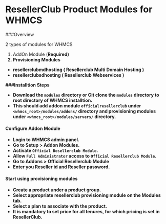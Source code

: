 # ResellerClub Product Modules for WHMCS

###Overview

2 types of modules for WHMCS

1. AddOn Module (<strong>Required<strong>)
2. Provisioning Modules

* resellerclubmdhosting ( Resellerclub Multi Domain Hosting )
* resellerclubsdhosting ( Resellerclub Webservices )

###Installtion Steps

- Download the `modules` directory or Git clone the `modules` directory to root directory of WHMCS installtion.
- This should add addon module `officialresellerclub` under `<whmcs_root>/modules/addons/` directory and provisioning modules under `<whmcs_root>/modules/servers/` directory.

#### Configure Addon Module
- Login to WHMCS admin panel.
- Go to Setup > Addon Modules.
- Activate `Official Resellerclub Module`.
- Allow `Full Administrator` access to `Official Resellerclub Module`.
- Go to Addons > Official Resellerclub Module
- Enter you Reseller id and Reseller password. 

#### Start using provisioning modules
- Create a product under a product group.
- Select appropriate resellerclub provisioning module on the Modules tab.
- Select a plan to associate with the product.
- It is mandatory to set price for all tenures, for which pricing is set in ResellerClub.